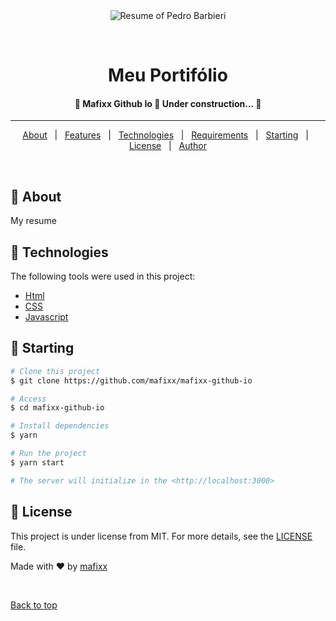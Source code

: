 <div align="center" id="top"> 
  <img src="./.github/app.gif" alt="Resume of Pedro Barbieri" />

  &#xa0;

  <!-- <a href="https://mafixxgithubio.netlify.app">Demo</a> -->
</div>

<h1 align="center">Meu Portifólio</h1>

<!-- <p align="center">
  <img alt="Github top language" src="https://img.shields.io/github/languages/top/{{YOUR_GITHUB_USERNAME}}/mafixx-github-io?color=56BEB8">

  <img alt="Github language count" src="https://img.shields.io/github/languages/count/{{YOUR_GITHUB_USERNAME}}/mafixx-github-io?color=56BEB8">

  <img alt="Repository size" src="https://img.shields.io/github/repo-size/{{YOUR_GITHUB_USERNAME}}/mafixx-github-io?color=56BEB8">

  <img alt="License" src="https://img.shields.io/github/license/{{YOUR_GITHUB_USERNAME}}/mafixx-github-io?color=56BEB8"> -->

  <!-- <img alt="Github issues" src="https://img.shields.io/github/issues/{{YOUR_GITHUB_USERNAME}}/mafixx-github-io?color=56BEB8" /> -->

  <!-- <img alt="Github forks" src="https://img.shields.io/github/forks/{{YOUR_GITHUB_USERNAME}}/mafixx-github-io?color=56BEB8" /> -->

  <!-- <img alt="Github stars" src="https://img.shields.io/github/stars/{{YOUR_GITHUB_USERNAME}}/mafixx-github-io?color=56BEB8" /> -->
<!-- </p> -->

<!-- Status -->

<h4 align="center"> 
	🚧  Mafixx Github Io 🚀 Under construction...  🚧
</h4> 

<hr>

<p align="center">
  <a href="#dart-about">About</a> &#xa0; | &#xa0; 
  <a href="#sparkles-features">Features</a> &#xa0; | &#xa0;
  <a href="#rocket-technologies">Technologies</a> &#xa0; | &#xa0;
  <a href="#white_check_mark-requirements">Requirements</a> &#xa0; | &#xa0;
  <a href="#checkered_flag-starting">Starting</a> &#xa0; | &#xa0;
  <a href="#memo-license">License</a> &#xa0; | &#xa0;
  <a href="https://github.com/mafixx" target="_blank">Author</a>
</p>

<br>

## :dart: About ##

My resume

## :rocket: Technologies ##

The following tools were used in this project:

- [Html](https://www.w3schools.com/html/)
- [CSS](https://www.w3schools.com/css/)
- [Javascript](https://www.w3schools.com/js/)

## :checkered_flag: Starting ##

```bash
# Clone this project
$ git clone https://github.com/mafixx/mafixx-github-io

# Access
$ cd mafixx-github-io

# Install dependencies
$ yarn

# Run the project
$ yarn start

# The server will initialize in the <http://localhost:3000>
```

## :memo: License ##

This project is under license from MIT. For more details, see the [LICENSE](LICENSE.md) file.


Made with :heart: by <a href="https://github.com/mafixx" target="_blank">mafixx</a>

&#xa0;

<a href="#top">Back to top</a>